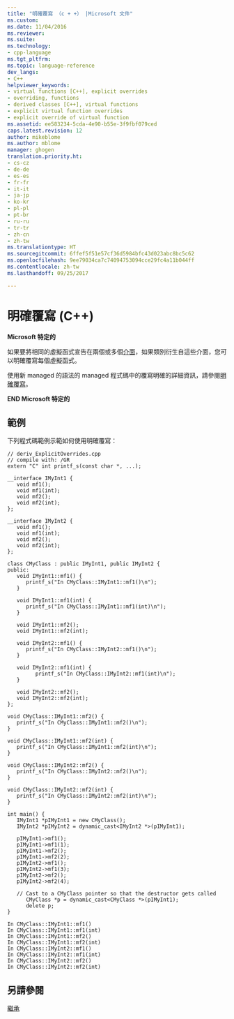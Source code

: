 ```yaml
---
title: "明確覆寫 （c + +） |Microsoft 文件"
ms.custom: 
ms.date: 11/04/2016
ms.reviewer: 
ms.suite: 
ms.technology:
- cpp-language
ms.tgt_pltfrm: 
ms.topic: language-reference
dev_langs:
- C++
helpviewer_keywords:
- virtual functions [C++], explicit overrides
- overriding, functions
- derived classes [C++], virtual functions
- explicit virtual function overrides
- explicit override of virtual function
ms.assetid: ee583234-5cda-4e90-b55e-3f9fbf079ced
caps.latest.revision: 12
author: mikeblome
ms.author: mblome
manager: ghogen
translation.priority.ht:
- cs-cz
- de-de
- es-es
- fr-fr
- it-it
- ja-jp
- ko-kr
- pl-pl
- pt-br
- ru-ru
- tr-tr
- zh-cn
- zh-tw
ms.translationtype: HT
ms.sourcegitcommit: 6ffef5f51e57cf36d5984bfc43d023abc8bc5c62
ms.openlocfilehash: 9ee79034ca7c74094753094cce29fc4a11b044ff
ms.contentlocale: zh-tw
ms.lasthandoff: 09/25/2017

---
```

# <a name="explicit-overrides-c"></a>明確覆寫 (C++)
**Microsoft 特定的**  
  
 如果要將相同的虛擬函式宣告在兩個或多個[介面](../cpp/interface.md)，如果類別衍生自這些介面，您可以明確覆寫每個虛擬函式。  
  
 使用新 managed 的語法的 managed 程式碼中的覆寫明確的詳細資訊，請參閱[明確覆寫](../windows/explicit-overrides-cpp-component-extensions.md)。  
  
 **END Microsoft 特定的**  
  
## <a name="example"></a>範例  
 下列程式碼範例示範如何使用明確覆寫：  
  
```  
// deriv_ExplicitOverrides.cpp  
// compile with: /GR  
extern "C" int printf_s(const char *, ...);  
  
__interface IMyInt1 {  
   void mf1();  
   void mf1(int);  
   void mf2();  
   void mf2(int);  
};  
  
__interface IMyInt2 {  
   void mf1();  
   void mf1(int);  
   void mf2();  
   void mf2(int);  
};  
  
class CMyClass : public IMyInt1, public IMyInt2 {  
public:  
   void IMyInt1::mf1() {  
      printf_s("In CMyClass::IMyInt1::mf1()\n");  
   }  
  
   void IMyInt1::mf1(int) {  
      printf_s("In CMyClass::IMyInt1::mf1(int)\n");  
   }  
  
   void IMyInt1::mf2();  
   void IMyInt1::mf2(int);  
  
   void IMyInt2::mf1() {  
      printf_s("In CMyClass::IMyInt2::mf1()\n");  
   }  
  
   void IMyInt2::mf1(int) {  
         printf_s("In CMyClass::IMyInt2::mf1(int)\n");  
   }  
  
   void IMyInt2::mf2();  
   void IMyInt2::mf2(int);  
};  
  
void CMyClass::IMyInt1::mf2() {  
   printf_s("In CMyClass::IMyInt1::mf2()\n");  
}  
  
void CMyClass::IMyInt1::mf2(int) {  
   printf_s("In CMyClass::IMyInt1::mf2(int)\n");  
}  
  
void CMyClass::IMyInt2::mf2() {  
   printf_s("In CMyClass::IMyInt2::mf2()\n");  
}  
  
void CMyClass::IMyInt2::mf2(int) {  
   printf_s("In CMyClass::IMyInt2::mf2(int)\n");  
}  
  
int main() {  
   IMyInt1 *pIMyInt1 = new CMyClass();  
   IMyInt2 *pIMyInt2 = dynamic_cast<IMyInt2 *>(pIMyInt1);  
  
   pIMyInt1->mf1();  
   pIMyInt1->mf1(1);  
   pIMyInt1->mf2();  
   pIMyInt1->mf2(2);  
   pIMyInt2->mf1();  
   pIMyInt2->mf1(3);  
   pIMyInt2->mf2();  
   pIMyInt2->mf2(4);  
  
   // Cast to a CMyClass pointer so that the destructor gets called  
      CMyClass *p = dynamic_cast<CMyClass *>(pIMyInt1);  
      delete p;  
}  
```  
  
```Output  
In CMyClass::IMyInt1::mf1()  
In CMyClass::IMyInt1::mf1(int)  
In CMyClass::IMyInt1::mf2()  
In CMyClass::IMyInt1::mf2(int)  
In CMyClass::IMyInt2::mf1()  
In CMyClass::IMyInt2::mf1(int)  
In CMyClass::IMyInt2::mf2()  
In CMyClass::IMyInt2::mf2(int)  
```  
  
## <a name="see-also"></a>另請參閱  
 [繼承](../cpp/inheritance-cpp.md)
